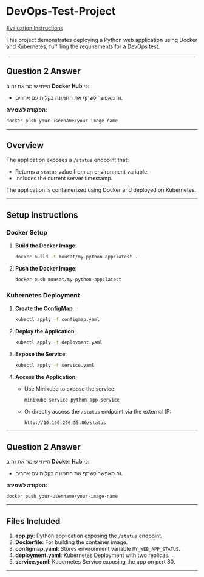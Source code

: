 # DevOps-Test-Project

[Evaluation Instructions](EVALUATION.md)

This project demonstrates deploying a Python web application using Docker and Kubernetes, fulfilling the requirements for a DevOps test.

---

## Question 2 Answer

הייתי שומר את זה ב **Docker Hub** כי:

- זה מאפשר לשתף את התמונה בקלות עם אחרים.

**הפקודה לשמירה**:

```bash
docker push your-username/your-image-name
```

---

## Overview

The application exposes a `/status` endpoint that:

- Returns a `status` value from an environment variable.
- Includes the current server timestamp.

The application is containerized using Docker and deployed on Kubernetes.

---

## Setup Instructions

### Docker Setup

1. **Build the Docker Image**:

   ```bash
   docker build -t mousat/my-python-app:latest .
   ```

2. **Push the Docker Image**:
   ```bash
   docker push mousat/my-python-app:latest
   ```

### Kubernetes Deployment

1. **Create the ConfigMap**:

   ```bash
   kubectl apply -f configmap.yaml
   ```

2. **Deploy the Application**:

   ```bash
   kubectl apply -f deployment.yaml
   ```

3. **Expose the Service**:

   ```bash
   kubectl apply -f service.yaml
   ```

4. **Access the Application**:
   - Use Minikube to expose the service:
     ```bash
     minikube service python-app-service
     ```
   - Or directly access the `/status` endpoint via the external IP:
     ```plaintext
     http://10.100.206.55:80/status
     ```

---

## Question 2 Answer

הייתי שומר את זה ב **Docker Hub** כי:

- זה מאפשר לשתף את התמונה בקלות עם אחרים.

**הפקודה לשמירה**:

```bash
docker push your-username/your-image-name
```

---

## Files Included

1. **app.py**: Python application exposing the `/status` endpoint.
2. **Dockerfile**: For building the container image.
3. **configmap.yaml**: Stores environment variable `MY_WEB_APP_STATUS`.
4. **deployment.yaml**: Kubernetes Deployment with two replicas.
5. **service.yaml**: Kubernetes Service exposing the app on port 80.

---
